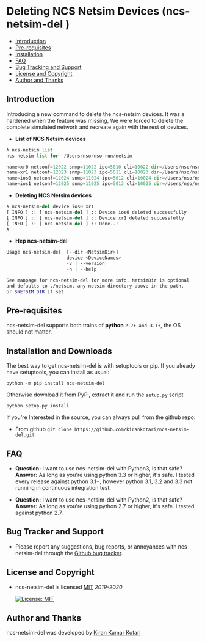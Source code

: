 # Deleting NCS Netsim Devices (ncs-netsim-del <devices>)

- [Introduction](#introduction)
- [Pre-requisites](#pre-requisites)
- [Installation](#installation)
- [FAQ](#faq)
- [Bug Tracking and Support](#bug-tracking-and-support)
- [License and Copyright](#license-and-copyrights)
- [Author and Thanks](#author-and-thanks)

## Introduction

Introducing a new command to delete the ncs-netsim devices.  It was a hardened when the feature was missing, We were forced to delete the complete simulated network and recreate again with the rest of devices.

- **List of NCS Netsim devices**

```python
λ ncs-netsim list
ncs-netsim list for  /Users/nso/nso-run/netsim

name=xr0 netconf=12022 snmp=11022 ipc=5010 cli=10022 dir=/Users/nso/nso-run/netsim/xr/xr0 
name=xr1 netconf=12023 snmp=11023 ipc=5011 cli=10023 dir=/Users/nso/nso-run/netsim/xr/xr1 
name=ios0 netconf=12024 snmp=11024 ipc=5012 cli=10024 dir=/Users/nso/nso-run/netsim/ios/ios0 
name=ios1 netconf=12025 snmp=11025 ipc=5013 cli=10025 dir=/Users/nso/nso-run/netsim/ios/ios1 
```

- **Deleting NCS Netsim devices**

```python
λ ncs-netsim-del device ios0 xr1
[ INFO ] :: [ ncs-netsim-del ] :: Device ios0 deleted successfully
[ INFO ] :: [ ncs-netsim-del ] :: Device xr1 deleted successfully
[ INFO ] :: [ ncs-netsim-del ] :: Done..!
λ 
```

- **Hep ncs-netsim-del**

```bash 
Usage ncs-netsim-del  [--dir <NetsimDir>]
                      device <DeviceNames>
                      -v | --version
                      -h | --help

See manpage for ncs-netsim-del for more info. NetsimDir is optional
and defaults to ./netsim, any netsim directory above in the path,
or $NETSIM_DIR if set.
```

## Pre-requisites

ncs-netsim-del supports both trains of **python** `2.7+ and 3.1+`, the OS should not matter.

## Installation and Downloads

The best way to get ncs-netsim-del is with setuptools or pip. If you already have setuptools, you can install as usual:

`python -m pip install ncs-netsim-del`

Otherwise download it from PyPi, extract it and run the `setup.py` script

`python setup.py install`

If you're Interested in the source, you can always pull from the github repo:

- From github `git clone https://github.com/kirankotari/ncs-netsim-del.git`

## FAQ

- **Question:** I want to use ncs-netsim-del with Python3, is that safe?  
 **Answer:** As long as you're using python 3.3 or higher, it's safe. I tested every release against python 3.1+, however python 3.1, 3.2 and 3.3 not running in continuous integration test.  

- **Question:** I want to use ncs-netsim-del with Python2, is that safe?  
 **Answer:** As long as you're using python 2.7 or higher, it's safe. I tested against python 2.7.

## Bug Tracker and Support

- Please report any suggestions, bug reports, or annoyances with ncs-netsim-del through the [Github bug tracker](https://github.com/kirankotari/ncs-netsim-del/issues).

## License and Copyright

- ncs-netsim-del is licensed [MIT](http://opensource.org/licenses/mit-license.php) *2019-2020*

   [![License: MIT](https://img.shields.io/badge/License-MIT-yellow.svg)](https://opensource.org/licenses/MIT)

## Author and Thanks

ncs-netsim-del was developed by [Kiran Kumar Kotari](https://github.com/kirankotari)
